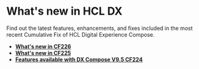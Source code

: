# What's new in HCL DX

Find out the latest features, enhancements, and fixes included in the most recent Cumulative Fix of HCL Digital Experience Compose.

- **[What's new in CF226](cf226.md)**
- **[What's new in CF225](cf225.md)**  
- **[Features available with DX Compose V9.5 CF224](cf224.md)**  